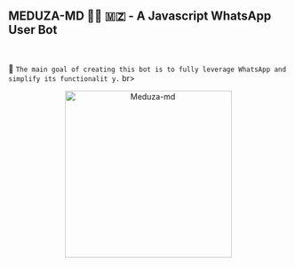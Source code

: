 <br>

## MEDUZA-MD 👨‍💻 🇲🇿 - A Javascript WhatsApp User Bot

<br>

🔮 `The main goal of creating this bot is to fully leverage WhatsApp and simplify its functionalit
y.`
br>
 
  <p align="center">  
  <a href="https://telegra.ph/file/0cf4d5fb86c224c4f5fe0.jpg">
    <img alt="Meduza-md" height="300" src="https://telegra.ph/file/0cf4d5fb86c224c4f5fe0.jpg">
    
  
  </a>
</p>  
